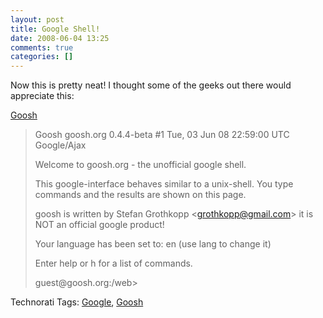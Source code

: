 ```yaml
---
layout: post
title: Google Shell!
date: 2008-06-04 13:25
comments: true
categories: []
---
```

Now this is pretty neat! I thought some of the geeks out there would appreciate this:

<a href="http://www.goosh.org/">Goosh</a>
<blockquote>
<div id="output"><span class="less">Goosh goosh.org 0.4.4-beta #1 Tue, 03 Jun 08 22:59:00 UTC Google/Ajax</span>

<span class="info">Welcome to goosh.org - the unofficial google shell.</span>

This google-interface behaves similar to a unix-shell.
You type commands and the results are shown on this page.

goosh is written by Stefan Grothkopp  <script type="text/javascript">
// &lt;!--
var gmail = "gmail.com";
document.write("&amp;lt;&lt;a href='mailto:grothkopp"+"@"+gmail+"?subject=goosh.org' style='text-decoration:none; color: #000;'&gt;grothkopp"+"@"+gmail+"&lt;/a&gt;&amp;gt;");
//--&gt;
</script>&lt;<a style="text-decoration: none; color: #000000;" href="mailto:grothkopp@gmail.com?subject=goosh.org">grothkopp@gmail.com</a>&gt;
it is NOT an official google product!

<script type="text/javascript">
// &lt;!--
lang ='en';document.write("Your language has been set to: "+lang+" (use &lt;span class='info'&gt;lang&lt;/span&gt; to change it)");
//--&gt;
</script>Your language has been set to: en (use <span class="info">lang</span> to change it)

Enter <span class="info">help</span> or <span class="info">h</span> for a list of commands.

</div>
guest@goosh.org:/web&gt;</blockquote>
Technorati Tags: <a class="performancingtags" rel="tag" href="http://technorati.com/tag/Google">Google</a>, <a class="performancingtags" rel="tag" href="http://technorati.com/tag/Goosh">Goosh</a>

